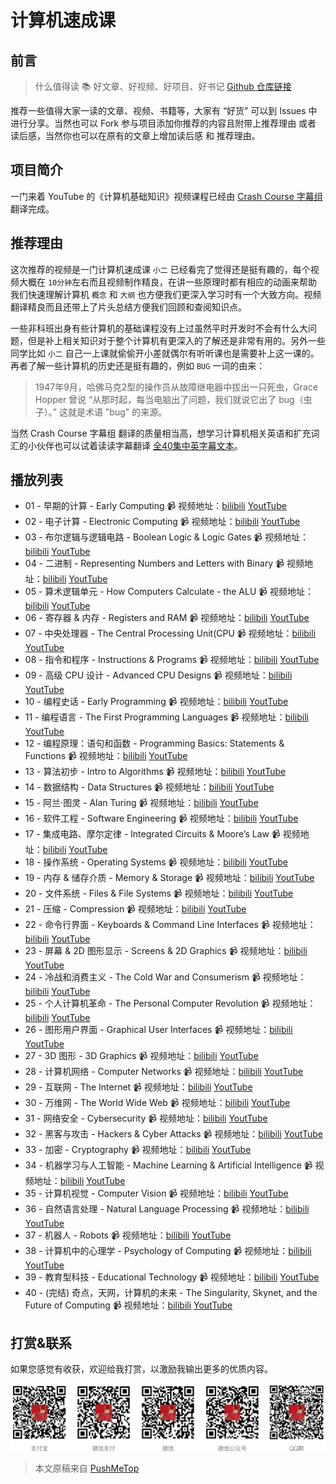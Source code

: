 # 计算机速成课

## 前言

> 什么值得读 📚 好文章、好视频、好项目、好书记 [Github 仓库链接](https://github.com/pushmetop/reading-lists)

推荐一些值得大家一读的文章、视频、书籍等，大家有 “好货” 可以到 Issues 中进行分享。当然也可以 Fork 参与项目添加你推荐的内容且附带上推荐理由 或者 读后感，当然你也可以在原有的文章上增加读后感 和 推荐理由。

## 项目简介

一门来着 YouTube 的《计算机基础知识》视频课程已经由 [Crash Course 字幕组](https://github.com/1c7/crash-course-computer-science-chinese) 翻译完成。

## 推荐理由

这次推荐的视频是一门计算机速成课 `小二` 已经看完了觉得还是挺有趣的，每个视频大概在 `10分钟`左右而且视频制作精良，在讲一些原理时都有相应的动画来帮助我们快速理解计算机 `概念` 和 `大纲` 也方便我们更深入学习时有一个大致方向。视频翻译精良而且还带上了片头总结方便我们回顾和查阅知识点。

一些非科班出身有些计算机的基础课程没有上过虽然平时开发时不会有什么大问题，但是补上相关知识对于整个计算机有更深入的了解还是非常有用的。另外一些同学比如 `小二` 自己一上课就偷偷开小差就偶尔有听听课也是需要补上这一课的。再者了解一些计算机的历史还是挺有趣的，例如 `BUG` 一词的由来：

> 1947年9月，哈佛马克2型的操作员从故障继电器中拔出一只死虫，Grace Hopper 曾说 “从那时起，每当电脑出了问题，我们就说它出了 bug（虫子）。” 这就是术语 "bug" 的来源。

当然 Crash Course 字幕组 翻译的质量相当高，想学习计算机相关英语和扩充词汇的小伙伴也可以试着读读字幕翻译 [全40集中英字幕文本](https://github.com/1c7/crash-course-computer-science-chinese/tree/3549ba94972fb7c267703b0b27ecbf976018ae4d/(%E5%AD%97%E5%B9%95)%E5%85%A840%E9%9B%86%E4%B8%AD%E8%8B%B1%E5%AD%97%E5%B9%95%E6%96%87%E6%9C%AC)。

## 播放列表

* 01 - 早期的计算 - Early Computing 📹 视频地址：[bilibili](https://www.bilibili.com/video/av21376839/?p=1) [YoutTube](https://www.youtube.com/watch?v=O5nskjZ_GoI&list=PL8dPuuaLjXtNlUrzyH5r6jN9ulIgZBpdo&index=2)
* 02 - 电子计算 - Electronic Computing 📹 视频地址：[bilibili](https://www.bilibili.com/video/av21376839/?p=2) [YoutTube](https://www.youtube.com/watch?v=LN0ucKNX0hc&list=PL8dPuuaLjXtNlUrzyH5r6jN9ulIgZBpdo&index=3)
* 03 - 布尔逻辑与逻辑电路 - Boolean Logic & Logic Gates 📹 视频地址：[bilibili](https://www.bilibili.com/video/av21376839/?p=3) [YoutTube](https://www.youtube.com/watch?v=gI-qXk7XojA&list=PL8dPuuaLjXtNlUrzyH5r6jN9ulIgZBpdo&index=4)
* 04 - 二进制 - Representing Numbers and Letters with Binary 📹 视频地址：[bilibili](https://www.bilibili.com/video/av21376839/?p=4) [YoutTube](https://www.youtube.com/watch?v=1GSjbWt0c9M&list=PL8dPuuaLjXtNlUrzyH5r6jN9ulIgZBpdo&index=5)
* 05 - 算术逻辑单元 - How Computers Calculate - the ALU 📹 视频地址：[bilibili](https://www.bilibili.com/video/av21376839/?p=5) [YoutTube](https://www.youtube.com/watch?v=1I5ZMmrOfnA&list=PL8dPuuaLjXtNlUrzyH5r6jN9ulIgZBpdo&index=6)
* 06 - 寄存器 & 内存 - Registers and RAM 📹 视频地址：[bilibili](https://www.bilibili.com/video/av21376839/?p=6) [YoutTube](https://www.youtube.com/watch?v=fpnE6UAfbtU&list=PL8dPuuaLjXtNlUrzyH5r6jN9ulIgZBpdo&index=7)
* 07 - 中央处理器 - The Central Processing Unit(CPU 📹 视频地址：[bilibili](https://www.bilibili.com/video/av21376839/?p=7) [YoutTube](https://www.youtube.com/watch?v=FZGugFqdr60&list=PL8dPuuaLjXtNlUrzyH5r6jN9ulIgZBpdo&index=8)
* 08 - 指令和程序 - Instructions & Programs 📹 视频地址：[bilibili](https://www.bilibili.com/video/av21376839/?p=8) [YoutTube](https://www.youtube.com/watch?v=zltgXvg6r3k&list=PL8dPuuaLjXtNlUrzyH5r6jN9ulIgZBpdo&index=9)
* 09 - 高级 CPU 设计 - Advanced CPU Designs 📹 视频地址：[bilibili](https://www.bilibili.com/video/av11867964/9) [YoutTube](https://www.youtube.com/watch?v=rtAlC5J1U40&list=PL8dPuuaLjXtNlUrzyH5r6jN9ulIgZBpdo&index=10)
* 10 - 编程史话 - Early Programming 📹 视频地址：[bilibili](https://www.bilibili.com/video/av21376839/?p=10) [YoutTube](https://www.youtube.com/watch?v=nwDq4adJwzM&list=PL8dPuuaLjXtNlUrzyH5r6jN9ulIgZBpdo&index=11)
* 11 - 编程语言 - The First Programming Languages 📹 视频地址：[bilibili](https://www.bilibili.com/video/av21376839/?p=11) [YoutTube](https://www.youtube.com/watch?v=RU1u-js7db8&list=PL8dPuuaLjXtNlUrzyH5r6jN9ulIgZBpdo&index=12)
* 12 - 编程原理：语句和函数 - Programming Basics: Statements & Functions 📹 视频地址：[bilibili](https://www.bilibili.com/video/av21376839/?p=12) [YoutTube](https://www.youtube.com/watch?v=l26oaHV7D40&list=PL8dPuuaLjXtNlUrzyH5r6jN9ulIgZBpdo&index=13)
* 13 - 算法初步 - Intro to Algorithms 📹 视频地址：[bilibili](https://www.bilibili.com/video/av21376839/?p=13) [YoutTube](https://www.youtube.com/watch?v=rL8X2mlNHPM&list=PL8dPuuaLjXtNlUrzyH5r6jN9ulIgZBpdo&index=14)
* 14 - 数据结构 - Data Structures 📹 视频地址：[bilibili](https://www.bilibili.com/video/av21376839/?p=14) [YoutTube](https://www.youtube.com/watch?v=DuDz6B4cqVc&list=PL8dPuuaLjXtNlUrzyH5r6jN9ulIgZBpdo&index=15)
* 15 - 阿兰·图灵 - Alan Turing 📹 视频地址：[bilibili](https://www.bilibili.com/video/av21376839/?p=15) [YoutTube](https://www.youtube.com/watch?v=7TycxwFmdB0&list=PL8dPuuaLjXtNlUrzyH5r6jN9ulIgZBpdo&index=16)
* 16 - 软件工程 - Software Engineering 📹 视频地址：[bilibili](https://www.bilibili.com/video/av21376839/?p=16) [YoutTube](https://www.youtube.com/watch?v=O753uuutqH8&list=PL8dPuuaLjXtNlUrzyH5r6jN9ulIgZBpdo&index=17)
* 17 - 集成电路、摩尔定律 - Integrated Circuits & Moore’s Law 📹 视频地址：[bilibili](https://www.bilibili.com/video/av21376839/?p=17) [YoutTube](https://www.youtube.com/watch?v=6-tKOHICqrI&list=PL8dPuuaLjXtNlUrzyH5r6jN9ulIgZBpdo&index=18)
* 18 - 操作系统 - Operating Systems 📹 视频地址：[bilibili](https://www.bilibili.com/video/av21376839/?p=18) [YoutTube](https://www.youtube.com/watch?v=26QPDBe-NB8&list=PL8dPuuaLjXtNlUrzyH5r6jN9ulIgZBpdo&index=19)
* 19 - 内存 & 储存介质 - Memory & Storage 📹 视频地址：[bilibili](https://www.bilibili.com/video/av21376839/?p=19) [YoutTube](https://www.youtube.com/watch?v=TQCr9RV7twk&list=PL8dPuuaLjXtNlUrzyH5r6jN9ulIgZBpdo&index=20)
* 20 - 文件系统 - Files & File Systems 📹 视频地址：[bilibili](https://www.bilibili.com/video/av21376839/?p=20) [YoutTube](https://www.youtube.com/watch?v=KN8YgJnShPM&list=PL8dPuuaLjXtNlUrzyH5r6jN9ulIgZBpdo&index=21)
* 21 - 压缩 - Compression 📹 视频地址：[bilibili](https://www.bilibili.com/video/av21376839/?p=21) [YoutTube](https://www.youtube.com/watch?v=OtDxDvCpPL4&list=PL8dPuuaLjXtNlUrzyH5r6jN9ulIgZBpdo&index=22)
* 22 - 命令行界面 - Keyboards & Command Line Interfaces 📹 视频地址：[bilibili](https://www.bilibili.com/video/av21376839/?p=22) [YoutTube](https://www.youtube.com/watch?v=4RPtJ9UyHS0&list=PL8dPuuaLjXtNlUrzyH5r6jN9ulIgZBpdo&index=23)
* 23 - 屏幕 & 2D 图形显示 - Screens & 2D Graphics 📹 视频地址：[bilibili](https://www.bilibili.com/video/av21376839/?p=23) [YoutTube](https://www.youtube.com/watch?v=7Jr0SFMQ4Rs&list=PL8dPuuaLjXtNlUrzyH5r6jN9ulIgZBpdo&index=24)
* 24 - 冷战和消费主义 - The Cold War and Consumerism 📹 视频地址：[bilibili](https://www.bilibili.com/video/av21376839/?p=24) [YoutTube](https://www.youtube.com/watch?v=m8i38Yq1wX4&list=PL8dPuuaLjXtNlUrzyH5r6jN9ulIgZBpdo&index=25)
* 25 - 个人计算机革命 - The Personal Computer Revolution 📹 视频地址：[bilibili](https://www.bilibili.com/video/av21376839/?p=25) [YoutTube](https://www.youtube.com/watch?v=M5BZou6C01w&list=PL8dPuuaLjXtNlUrzyH5r6jN9ulIgZBpdo&index=26)
* 26 - 图形用户界面 - Graphical User Interfaces 📹 视频地址：[bilibili](https://www.bilibili.com/video/av21376839/?p=26) [YoutTube](https://www.youtube.com/watch?v=XIGSJshYb90&list=PL8dPuuaLjXtNlUrzyH5r6jN9ulIgZBpdo&index=27)
* 27 - 3D 图形 - 3D Graphics 📹 视频地址：[bilibili](https://www.bilibili.com/video/av21376839/?p=27) [YoutTube](https://www.youtube.com/watch?v=TEAtmCYYKZA&list=PL8dPuuaLjXtNlUrzyH5r6jN9ulIgZBpdo&index=28)
* 28 - 计算机网络 - Computer Networks 📹 视频地址：[bilibili](https://www.bilibili.com/video/av21376839/?p=28) [YoutTube](https://www.youtube.com/watch?v=3QhU9jd03a0&list=PL8dPuuaLjXtNlUrzyH5r6jN9ulIgZBpdo&index=29)
* 29 - 互联网 - The Internet 📹 视频地址：[bilibili](https://www.bilibili.com/video/av21376839/?p=29) [YoutTube](https://www.youtube.com/watch?v=AEaKrq3SpW8&list=PL8dPuuaLjXtNlUrzyH5r6jN9ulIgZBpdo&index=30)
* 30 - 万维网 - The World Wide Web 📹 视频地址：[bilibili](https://www.bilibili.com/video/av21376839/?p=30) [YoutTube](https://www.youtube.com/watch?v=guvsH5OFizE&list=PL8dPuuaLjXtNlUrzyH5r6jN9ulIgZBpdo&index=31)
* 31 - 网络安全 - Cybersecurity 📹 视频地址：[bilibili](https://www.bilibili.com/video/av21376839/?p=31) [YoutTube](https://www.youtube.com/watch?v=bPVaOlJ6ln0&list=PL8dPuuaLjXtNlUrzyH5r6jN9ulIgZBpdo&index=32)
* 32 - 黑客与攻击 - Hackers & Cyber Attacks 📹 视频地址：[bilibili](https://www.bilibili.com/video/av21376839/?p=32) [YoutTube](https://www.youtube.com/watch?v=_GzE99AmAQU&list=PL8dPuuaLjXtNlUrzyH5r6jN9ulIgZBpdo&index=33)
* 33 - 加密 - Cryptography 📹 视频地址：[bilibili](https://www.bilibili.com/video/av21376839/?p=33) [YoutTube](https://www.youtube.com/watch?v=jhXCTbFnK8o&list=PL8dPuuaLjXtNlUrzyH5r6jN9ulIgZBpdo&index=34)
* 34 - 机器学习与人工智能 - Machine Learning & Artificial Intelligence 📹 视频地址：[bilibili](https://www.bilibili.com/video/av21376839/?p=34) [YoutTube](https://www.youtube.com/watch?v=z-EtmaFJieY&list=PL8dPuuaLjXtNlUrzyH5r6jN9ulIgZBpdo&index=35)
* 35 - 计算机视觉 - Computer Vision 📹 视频地址：[bilibili](https://www.bilibili.com/video/av21376839/?p=35) [YoutTube](https://www.youtube.com/watch?v=-4E2-0sxVUM&list=PL8dPuuaLjXtNlUrzyH5r6jN9ulIgZBpdo&index=36)
* 36 - 自然语言处理 - Natural Language Processing 📹 视频地址：[bilibili](https://www.bilibili.com/video/av21376839/?p=36) [YoutTube](https://www.youtube.com/watch?v=fOvTtapxa9c&list=PL8dPuuaLjXtNlUrzyH5r6jN9ulIgZBpdo&index=37)
* 37 - 机器人 - Robots 📹 视频地址：[bilibili](https://www.bilibili.com/video/av21376839/?p=37) [YoutTube](https://www.youtube.com/watch?v=3XkL0qQ21Oo&list=PL8dPuuaLjXtNlUrzyH5r6jN9ulIgZBpdo&index=38)
* 38 - 计算机中的心理学 - Psychology of Computing 📹 视频地址：[bilibili](https://www.bilibili.com/video/av21376839/?p=38) [YoutTube](https://www.youtube.com/watch?v=DEHsvQ3Ylwg&list=PL8dPuuaLjXtNlUrzyH5r6jN9ulIgZBpdo&index=39)
* 39 - 教育型科技 - Educational Technology 📹 视频地址：[bilibili](https://www.bilibili.com/video/av21376839/?p=39) [YoutTube](https://www.youtube.com/watch?v=zTi3_l5h5PQ&list=PL8dPuuaLjXtNlUrzyH5r6jN9ulIgZBpdo&index=40)
* 40 - (完结) 奇点，天网，计算机的未来 - The Singularity, Skynet, and the Future of Computing 📹 视频地址：[bilibili](https://www.bilibili.com/video/av21376839/?p=40) [YoutTube](https://www.youtube.com/watch?v=5TNAz1HYg18&list=PL8dPuuaLjXtNlUrzyH5r6jN9ulIgZBpdo&index=41)

## 打赏&联系

如果您感觉有收获，欢迎给我打赏，以激励我输出更多的优质内容。

![打赏&联系](https://raw.githubusercontent.com/pushmetop/resource/master/donate/donate.png)

> 本文原稿来自 [PushMeTop](https://github.com/pushmetop/reading-lists)